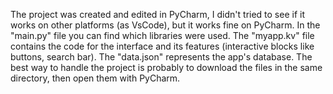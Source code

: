 
The project was created and edited in PyCharm, I didn't tried to see if it works on other platforms (as VsCode), but it works fine on PyCharm.
In the "main.py" file you can find which libraries were used.
The "myapp.kv" file contains the code for the interface and its features (interactive blocks like buttons, search bar).
The "data.json" represents the app's database.
The best way to handle the project is probably to download the files in the same directory, then open them with PyCharm.
